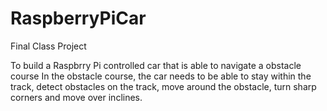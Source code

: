 # RaspberryPiCar

Final Class Project

To build a Raspbrry Pi controlled car that is able to navigate a obstacle course In the obstacle course, the car needs to be able to stay within the track, detect obstacles on the track, move around the obstacle, turn sharp corners and move over inclines.
